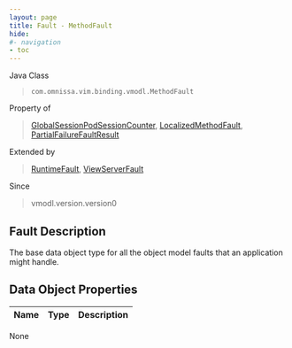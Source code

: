 ```yaml
---
layout: page
title: Fault - MethodFault
hide:
#- navigation
- toc
---
```








Java Class
> `com.omnissa.vim.binding.vmodl.MethodFault`

Property of
> [GlobalSessionPodSessionCounter](vdi.users.GlobalSessionQueryService.PodSessionCounter.md#field_detail), [LocalizedMethodFault](vmodl.LocalizedMethodFault.md#field_detail), [PartialFailureFaultResult](vdi.fault.PartialFailureFault.PartialFailureFaultResult.md#field_detail)

Extended by
> [RuntimeFault](vmodl.RuntimeFault.md), [ViewServerFault](vdi.fault.ViewServerFault.md)

Since
> vmodl.version.version0


## Fault Description

The base data object type for all the object model faults that an application might handle.

## Data Object Properties

 Name | Type | Description
:---|:---:|:---
None


 

